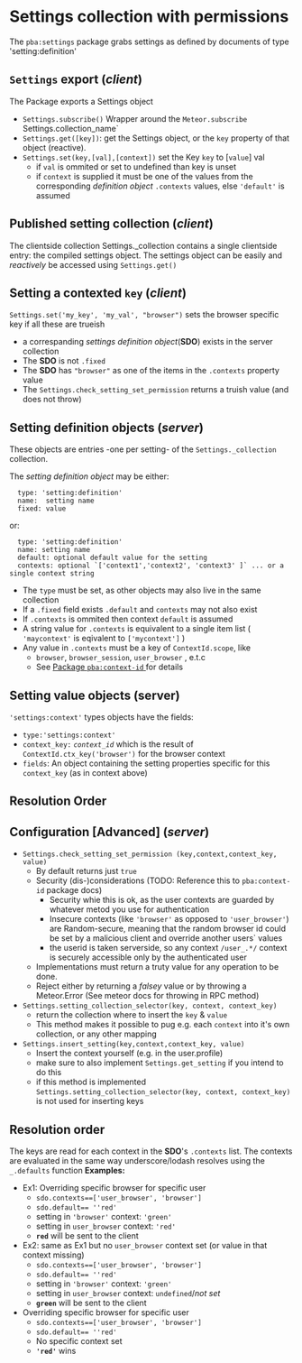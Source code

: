 
# Settings collection with permissions

The `pba:settings` package grabs settings as defined by documents of type 'setting:definition'

## `Settings` export (_client_)
The Package exports a Settings object
* `Settings.subscribe()` Wrapper around the `Meteor.subscribe `Settings.collection_name`
* `Settings.get([key])`: get the Settings object, or the `key` property of that object (reactive).
* `Settings.set(key,[val],[context])` set the Key `key` to [`value`] val
  * if `val` is ommited or set to undefined than key is unset 
  * if `context` is supplied it must be one of the values from the corresponding *definition object* `.contexts` values, else `'default'` is assumed
## Published setting collection (_client_)
The clientside collection Settings._collection contains a single clientside entry: the compiled settings object.
The settings object can be easily and *reactively* be accessed using `Settings.get()`

## Setting a contexted `key` (_client_)
  `Settings.set('my_key', 'my_val', "browser")` sets the browser specific key if all these are trueish
  * a correspanding *settings definition object*(**SDO**) exists in the server collection
  * The **SDO** is not `.fixed`
  * The **SDO** has `"browser"` as one of the items in the  `.contexts` property value
  * The `Settings.check_setting_set_permission` returns a truish value (and does not throw)
  
## Setting definition objects (_server_)
These objects are entries -one per setting- of the `Settings._collection`
collection.

The *setting definition object* may be either:
```
  type: 'setting:definition'
  name:  setting name
  fixed: value
```
or:
``` 
  type: 'setting:definition'
  name: setting name
  default: optional default value for the setting
  contexts: optional `['context1','context2', 'context3' ]` ... or a single context string
```
 * The `type` must be set, as other objects may also live in the same collection
 * If a `.fixed` field exists `.default` and `contexts` may not also exist
 * If `.contexts` is ommited then context `default` is assumed
 * A string value for `.contexts` is equivalent to a single item list ( `'maycontext'` is eqivalent to `['mycontext']` )
 * Any value in `.contexts` must be a key of `ContextId.scope`, like
    * `browser`, `browser_session`, `user_browser` , e.t.c
    * See [Package `pba:context-id` ](https://github.com/paulbalomiri/meteor-context-id/) for details
## Setting value objects (server)
`'settings:context'` types objects have the fields:
* `type:'settings:context'`
*  `context_key:` *`context_id`* which is the result of `ContextId.ctx_key('browser')` for the browser context
*  `fields`: An object containing the setting properties specific for this `context_key` (as in context above)

## Resolution Order

## Configuration [Advanced] (_server_)
* `Settings.check_setting_set_permission (key,context,context_key, value)`
  * By default returns just `true`
  * Security (dis-)considerations (TODO: Reference this to `pba:context-id` package docs)
    * Security whie this is ok, as the user contexts are guarded by whatever metod you use for authentication
    * Insecure contexts (like `'browser'` as opposed to `'user_browser'`) are Random-secure, meaning that the random browser id could be set by a malicious client and override another users` values
    * the userid is taken serverside, so any context `/user_.*/` context is securely accessible only by the authenticated user
  * Implementations must return a truty value for any operation to be done.
  * Reject either by returning a *falsey* value or by throwing a Meteor.Error (See meteor docs for throwing in RPC method)
* `Settings.setting_collection_selector(key, context, context_key)`
  * return the collection where to insert the `key` & `value`
  * This method makes it possible to pug e.g. each `context` into it's own collection, or any other mapping
* `Settings.insert_setting(key,context,context_key, value)`
  * Insert the context yourself (e.g. in the user.profile)
  * make sure to also implement `Settings.get_setting` if you intend to do this
  * if this method is implemented `Settings.setting_collection_selector(key, context, context_key)` is not used for inserting keys
## Resolution order
The keys are read for each context in the **SDO**'s `.contexts` list.
The contexts are evaluated in the same way underscore/lodash resolves using the `_.defaults` function
**Examples:**
  * Ex1: Overriding specific browser for specific user
    * `sdo.contexts==['user_browser', 'browser']`
    * `sdo.default== ''red'`
    * setting in `'browser'` context: `'green'`
    * setting in `user_browser` context: `'red'`
    * **``red``** will be sent to the client
  * Ex2: same as Ex1 but no `user_browser` context set (or value in that context missing)
    * `sdo.contexts==['user_browser', 'browser']`
    * `sdo.default== ''red'`
    * setting in `'browser'` context: `'green'`
    * setting in `user_browser` context: `undefined`/*not set*
    * **``green``** will be sent to the client
  * Overriding specific browser for specific user
    * `sdo.contexts==['user_browser', 'browser']`
    * `sdo.default== ''red'`
    * No specific context set
    * **`'red'`** wins 




